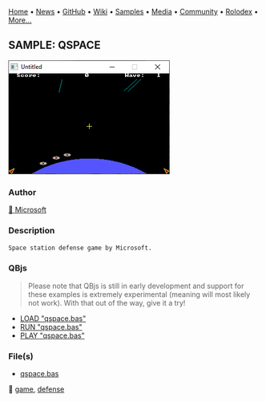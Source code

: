 [Home](https://qb64.com) • [News](../../news.md) • [GitHub](../../github.md) • [Wiki](../../wiki.md) • [Samples](../../samples.md) • [Media](../../media.md) • [Community](../../community.md) • [Rolodex](../../rolodex.md) • [More...](../../more.md)

## SAMPLE: QSPACE

![screenshot.png](img/screenshot.png)

### Author

[🐝 Microsoft](../microsoft.md) 

### Description

```text
Space station defense game by Microsoft.
```

### QBjs

> Please note that QBjs is still in early development and support for these examples is extremely experimental (meaning will most likely not work). With that out of the way, give it a try!

* [LOAD "qspace.bas"](https://v6p9d9t4.ssl.hwcdn.net/html/5953810/index.html?src=https://qb64.com/samples/qspace/src/qspace.bas)
* [RUN "qspace.bas"](https://v6p9d9t4.ssl.hwcdn.net/html/5953810/index.html?mode=auto&src=https://qb64.com/samples/qspace/src/qspace.bas)
* [PLAY "qspace.bas"](https://v6p9d9t4.ssl.hwcdn.net/html/5953810/index.html?mode=play&src=https://qb64.com/samples/qspace/src/qspace.bas)

### File(s)

* [qspace.bas](src/qspace.bas)

🔗 [game](../game.md), [defense](../defense.md)

